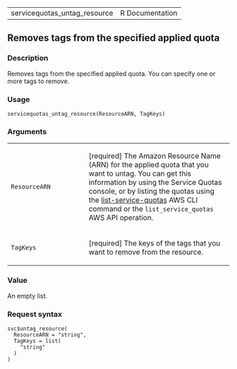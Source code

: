 <table style="width: 100%;">
<tbody>
<tr class="odd">
<td>servicequotas_untag_resource</td>
<td style="text-align: right;">R Documentation</td>
</tr>
</tbody>
</table>

## Removes tags from the specified applied quota

### Description

Removes tags from the specified applied quota. You can specify one or
more tags to remove.

### Usage

    servicequotas_untag_resource(ResourceARN, TagKeys)

### Arguments

<table>
<colgroup>
<col style="width: 35%" />
<col style="width: 65%" />
</colgroup>
<tbody>
<tr class="odd">
<td><code
id="servicequotas_untag_resource_:_ResourceARN">ResourceARN</code></td>
<td><p>[required] The Amazon Resource Name (ARN) for the applied quota
that you want to untag. You can get this information by using the
Service Quotas console, or by listing the quotas using the <a
href="https://docs.aws.amazon.com/cli/latest/reference/service-quotas/list-service-quotas.html">list-service-quotas</a>
AWS CLI command or the <code>list_service_quotas</code> AWS API
operation.</p></td>
</tr>
<tr class="even">
<td><code
id="servicequotas_untag_resource_:_TagKeys">TagKeys</code></td>
<td><p>[required] The keys of the tags that you want to remove from the
resource.</p></td>
</tr>
</tbody>
</table>

### Value

An empty list.

### Request syntax

    svc$untag_resource(
      ResourceARN = "string",
      TagKeys = list(
        "string"
      )
    )
